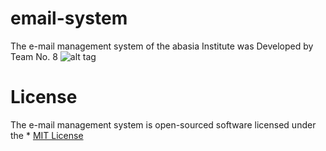 # email-system
 The e-mail management system of the abasia Institute was Developed by Team No. 8
![alt tag](https://github.com/devmohamedamr/email-system/blob/master/Public/images/8888.png)
# License 
The e-mail management system is open-sourced software licensed under the * [MIT License](https://opensource.org/licenses/MIT)


